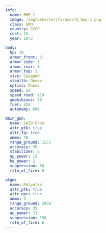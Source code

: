 ```yaml
---
info:
  name: BMP-1
  image: /img/vehicle/ifv/ussr/5_bmp-1.png
  class: БМП
  country: СССР
  cost: 15
  year: 1973

body:
  hp: 10
  armor_front: 3
  armor_side: 1
  armor_rear: 1
  armor_top: 1
  size: Средний
  stealth: Плохо
  optics: Плохо
  speed: 60
  speed_road: 110
  amphibious: 30
  fuel: 450
  autonomy: 600

main_gun:
  name: 2A28 Grom
  attr_ptk: true
  attr_fg: true
  ammo: 40
  range_ground: 1575
  accuracy: 35
  stabilizer: 5
  ap_power: 12
  he_power: 2
  suppression: 84
  rate_of_fire: 9

atgm:
  name: Malyutka
  attr_ptk: true
  attr_upr: true
  ammo: 4
  range_ground: 2450
  accuracy: 35
  ap_power: 13
  suppression: 150
  rate_of_fire: 6
---
```


